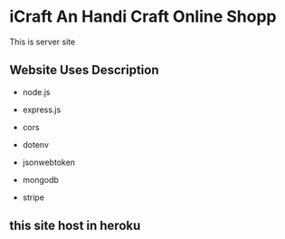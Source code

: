 # iCraft An Handi Craft Online Shopp

This is server site

## Website Uses Description

* node.js 

* express.js

* cors

* dotenv

* jsonwebtoken 

* mongodb

* stripe

## this site host in heroku